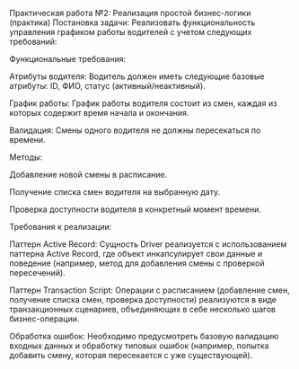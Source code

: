 Практическая работа №2: Реализация простой бизнес-логики (практика)
Постановка задачи:
Реализовать функциональность управления графиком работы водителей с учетом следующих требований:

Функциональные требования:

Атрибуты водителя:
Водитель должен иметь следующие базовые атрибуты: ID, ФИО, статус (активный/неактивный).

График работы:
График работы водителя состоит из смен, каждая из которых содержит время начала и окончания.

Валидация:
Смены одного водителя не должны пересекаться по времени.

Методы:

Добавление новой смены в расписание.

Получение списка смен водителя на выбранную дату.

Проверка доступности водителя в конкретный момент времени.

Требования к реализации:

Паттерн Active Record:
Сущность Driver реализуется с использованием паттерна Active Record, где объект инкапсулирует свои данные и поведение (например, метод для добавления смены с проверкой пересечений).

Паттерн Transaction Script:
Операции с расписанием (добавление смен, получение списка смен, проверка доступности) реализуются в виде транзакционных сценариев, объединяющих в себе несколько шагов бизнес-операции.

Обработка ошибок:
Необходимо предусмотреть базовую валидацию входных данных и обработку типовых ошибок (например, попытка добавить смену, которая пересекается с уже существующей).